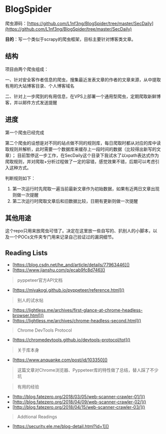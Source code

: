 # BlogSpider

爬虫源码：[https://github.com/L1nf3ng/BlogSpider/tree/master/SecDaily](https://github.com/L1nf3ng/BlogSpider/tree/master/SecDaily)

**目的**：写一个类似于scrapy的爬虫框架，目标主要针对博客类文章。

## 结构

项目由两个爬虫组成：

一、针对安全客作者信息的爬虫，搜集最近发表文章的作者的文章来源，从中提取有用的大站博客目录、个人博客域名

二、针对上一步爬到的有用信息，在VPS上部署一个通用型爬虫，定期爬取新鲜博客，并以邮件方式发送提醒

## 进度

第一个爬虫已经完成

第二个爬虫的设想是对不同的站点做不同的规则库，每日爬取时都从对应的库中读取规则并解析，此时需要一个数据库来缓存上一段时间的数据（比较得出新写的文章）；
目前暂停这一步工作，在SecDaily这个目录下我试水了以xpath表达式作为爬取规则，并对爬取+分析过程做了一定的容错，感觉效果不错，后期可以考虑引入这种方式。

判断规则如下：

1. 第一次运行时先爬取一遍当前最新文章作为初始数据，如果有近两日文章出现则做一次提醒
2. 第二次运行时爬取文章后和旧数据比较，日期有更新则做一次提醒

## 其他用途

这个repo只用来放爬虫可惜了。决定在这里放一些自写的、扒别人的小脚本，以及一个POCs文件夹专门用来记录自己验证过的漏洞细节。

## Reading Lists

* [https://blog.csdn.net/he_and/article/details/77963446]()
* [https://www.jianshu.com/p/ecab9fc8d746]()
> pyppeteer官方API文档
* [https://miyakogi.github.io/pyppeteer/reference.html]()
> 别人的试水帖
* [https://lightless.me/archives/first-glance-at-chrome-headless-browser.html]()
* [https://lightless.me/archives/chrome-headless-second.html]()
> Chrome DevTools Protocol
* [https://chromedevtools.github.io/devtools-protocol/tot]()
> 关于库本身
* [https://www.anquanke.com/post/id/103350]()
> 这篇文章对Chrome浏览器、Pyppeteer库的特性做了总结，替人踩了不少坑

> 有用的经验
* [http://blog.fatezero.org/2018/03/05/web-scanner-crawler-01/]()
* [http://blog.fatezero.org/2018/04/09/web-scanner-crawler-02/]()
* [http://blog.fatezero.org/2018/04/15/web-scanner-crawler-03/]()

> Addtional Readings
* [https://security.ele.me/blog-detail.html?id=1]()
